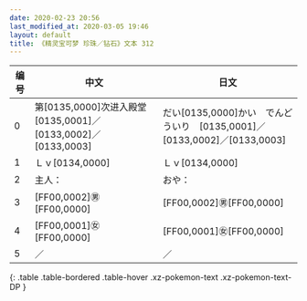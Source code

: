 ```yaml
---
date: 2020-02-23 20:56
last_modified_at: 2020-03-05 19:46
layout: default
title: 《精灵宝可梦 珍珠／钻石》文本 312
---
```

| 编号 | 中文 | 日文 |
| ---- | ---- | ---- |
| 0 | 第[0135,0000]次进入殿堂　[0135,0001]／[0133,0002]／[0133,0003] | だい[0135,0000]かい　でんどういり　[0135,0001]／[0133,0002]／[0133,0003] |
| 1 | Ｌｖ[0134,0000] | Ｌｖ[0134,0000] |
| 2 | 主人： | おや： |
| 3 | [FF00,0002]㊚[FF00,0000] | [FF00,0002]㊚[FF00,0000] |
| 4 | [FF00,0001]㊛[FF00,0000] | [FF00,0001]㊛[FF00,0000] |
| 5 | ／ | ／ |
{: .table .table-bordered .table-hover .xz-pokemon-text .xz-pokemon-text-DP }